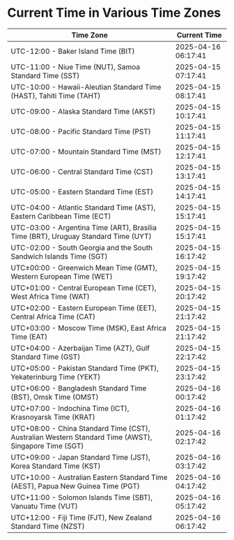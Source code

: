 # Current Time in Various Time Zones

| Time Zone | Current Time |
|-----------|--------------|
| UTC-12:00 - Baker Island Time (BIT) | 2025-04-16 06:17:41 |
| UTC-11:00 - Niue Time (NUT), Samoa Standard Time (SST) | 2025-04-15 07:17:41 |
| UTC-10:00 - Hawaii-Aleutian Standard Time (HAST), Tahiti Time (TAHT) | 2025-04-15 08:17:41 |
| UTC-09:00 - Alaska Standard Time (AKST) | 2025-04-15 10:17:41 |
| UTC-08:00 - Pacific Standard Time (PST) | 2025-04-15 11:17:41 |
| UTC-07:00 - Mountain Standard Time (MST) | 2025-04-15 12:17:41 |
| UTC-06:00 - Central Standard Time (CST) | 2025-04-15 13:17:41 |
| UTC-05:00 - Eastern Standard Time (EST) | 2025-04-15 14:17:41 |
| UTC-04:00 - Atlantic Standard Time (AST), Eastern Caribbean Time (ECT) | 2025-04-15 15:17:41 |
| UTC-03:00 - Argentina Time (ART), Brasília Time (BRT), Uruguay Standard Time (UYT) | 2025-04-15 15:17:41 |
| UTC-02:00 - South Georgia and the South Sandwich Islands Time (SGT) | 2025-04-15 16:17:42 |
| UTC±00:00 - Greenwich Mean Time (GMT), Western European Time (WET) | 2025-04-15 19:17:42 |
| UTC+01:00 - Central European Time (CET), West Africa Time (WAT) | 2025-04-15 20:17:42 |
| UTC+02:00 - Eastern European Time (EET), Central Africa Time (CAT) | 2025-04-15 21:17:42 |
| UTC+03:00 - Moscow Time (MSK), East Africa Time (EAT) | 2025-04-15 21:17:42 |
| UTC+04:00 - Azerbaijan Time (AZT), Gulf Standard Time (GST) | 2025-04-15 22:17:42 |
| UTC+05:00 - Pakistan Standard Time (PKT), Yekaterinburg Time (YEKT) | 2025-04-15 23:17:42 |
| UTC+06:00 - Bangladesh Standard Time (BST), Omsk Time (OMST) | 2025-04-16 00:17:42 |
| UTC+07:00 - Indochina Time (ICT), Krasnoyarsk Time (KRAT) | 2025-04-16 01:17:42 |
| UTC+08:00 - China Standard Time (CST), Australian Western Standard Time (AWST), Singapore Time (SGT) | 2025-04-16 02:17:42 |
| UTC+09:00 - Japan Standard Time (JST), Korea Standard Time (KST) | 2025-04-16 03:17:42 |
| UTC+10:00 - Australian Eastern Standard Time (AEST), Papua New Guinea Time (PGT) | 2025-04-16 04:17:42 |
| UTC+11:00 - Solomon Islands Time (SBT), Vanuatu Time (VUT) | 2025-04-16 05:17:42 |
| UTC+12:00 - Fiji Time (FJT), New Zealand Standard Time (NZST) | 2025-04-16 06:17:42 |
